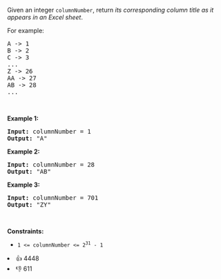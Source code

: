 <p>Given an integer <code>columnNumber</code>, return <em>its corresponding column title as it appears in an Excel sheet</em>.</p>

<p>For example:</p>

<pre>
A -&gt; 1
B -&gt; 2
C -&gt; 3
...
Z -&gt; 26
AA -&gt; 27
AB -&gt; 28 
...
</pre>

<p>&nbsp;</p> 
<p><strong class="example">Example 1:</strong></p>

<pre>
<strong>Input:</strong> columnNumber = 1
<strong>Output:</strong> "A"
</pre>

<p><strong class="example">Example 2:</strong></p>

<pre>
<strong>Input:</strong> columnNumber = 28
<strong>Output:</strong> "AB"
</pre>

<p><strong class="example">Example 3:</strong></p>

<pre>
<strong>Input:</strong> columnNumber = 701
<strong>Output:</strong> "ZY"
</pre>

<p>&nbsp;</p> 
<p><strong>Constraints:</strong></p>

<ul> 
 <li><code>1 &lt;= columnNumber &lt;= 2<sup>31</sup> - 1</code></li> 
</ul>

<div><li>👍 4448</li><li>👎 611</li></div>